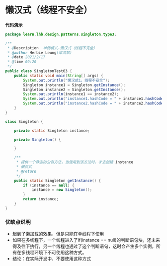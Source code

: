 # 懒汉式（线程不安全）

**代码演示**

```java
package learn.lhb.design.patterns.singleton.type3;

/**
 * @Description  单例模式-懒汉式（线程不完全）
 * @author Herbie Leung(梁鸿斌)
 * @date 2021/2/17
 * @time 09:20
 */
public class SingletonTest03 {
    public static void main(String[] args) {
        System.out.println("懒汉式1，线程不安全");
        Singleton instance1 = Singleton.getInstance();
        Singleton instance2 = Singleton.getInstance();
        System.out.println(instance1 == instance2);
        System.out.println("instance1.hashCode = " + instance1.hashCode());
        System.out.println("instance2.hashCode = " + instance2.hashCode());
    }
}

class Singleton {

    private static Singleton instance;

    private Singleton() {

    }

    /**
     * 提供一个静态的公有方法，当使用到该方法时，才去创建 instance
     * 懒汉式
     * @return
     */
    public static Singleton getInstance() {
        if (instance == null) {
            instance = new Singleton();
        }
        return instance;
    }
}

```

### 优缺点说明

- 起到了懒加载的效果，但是只能在单线程下使用
- 如果在多线程下，一个线程进入了if(instance == null)的判断语句块，还未来得及往下执行，另一个线程也通过了这个判断语句，这时会产生多个实例，所有在多线程环境下不可使用这种方式。
- 结论：在实际开发中，不要使用这种方式

